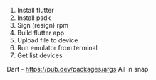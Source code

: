 1. Install flutter
2. Install psdk
3. Sign (resign) rpm
4. Build flutter app
5. Upload file to device
6. Run emulator from terminal
7. Get list devices

Dart - https://pub.dev/packages/args
All in snap

